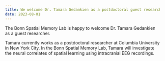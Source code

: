 ```yaml
---
title: We welcome Dr. Tamara Gedankien as a postdoctoral guest researcher in the Bonn Spatial Memory Lab
date: 2023-08-01
---
```


The Bonn Spatial Memory Lab is happy to welcome Dr. Tamara Gedankien as a guest researcher.

<!--more-->

Tamara currently works as a postdoctoral researcher at Columbia University in New York City. In the Bonn Spatial Memory Lab, Tamara will investigate the neural correlates of spatial learning using intracranial EEG recordings.
